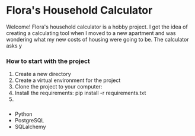 # Flora's Household Calculator

Welcome! Flora's household calculator is a hobby project. 
I got the idea of creating a calculating tool when I moved to a new apartment and was wondering what my new costs of housing were going to be. 
The calculator asks y

### How to start with the project
1. Create a new directory
2. Create a virtual environment for the project
3. Clone the project to your computer: <link>
4. Install the requirements: pip install -r requirements.txt
5. 


### 
- Python
- PostgreSQL
- SQLalchemy

